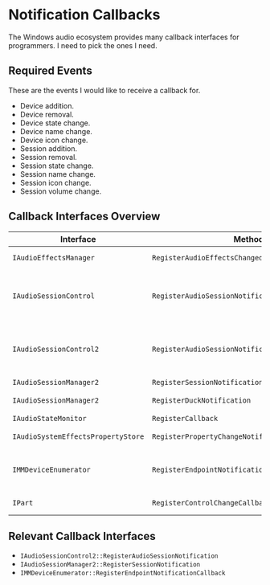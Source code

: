 # Notification Callbacks

The Windows audio ecosystem provides many callback interfaces for programmers.
I need to pick the ones I need.

## Required Events

These are the events I would like to receive a callback for.

- Device addition.
- Device removal.
- Device state change.
- Device name change.
- Device icon change.
- Session addition.
- Session removal.
- Session state change.
- Session name change.
- Session icon change.
- Session volume change.

## Callback Interfaces Overview

| Interface | Method | Callback Interface | Notifications |
| - | - | - | - |
| `IAudioEffectsManager` | `RegisterAudioEffectsChangedNotificationCallback` | `IAudioEffectsChangedNotificationClient ` | Changes to audio effects list. |
| `IAudioSessionControl` | `RegisterAudioSessionNotification` | `IAudioSessionEvents` | Session removal/state change/name change/icon change/volume change. |
| `IAudioSessionControl2` | `RegisterAudioSessionNotification` | `IAudioSessionEvents` | Session removal/state change/name change/icon change/volume change. |
| `IAudioSessionManager2` | `RegisterSessionNotification` | `IAudioSessionNotification` | Session addition. |
| `IAudioSessionManager2` | `RegisterDuckNotification` | `IAudioVolumeDuckNotification` | Stream attenuation, or ducking, events. |
| `IAudioStateMonitor` | `RegisterCallback` | NDA protected. | NDA protected. |
| `IAudioSystemEffectsPropertyStore` | `RegisterPropertyChangeNotification` | `IAudioSystemEffectsPropertyChangeNotificationClient` | System effect property changes. |
| `IMMDeviceEnumerator` | `RegisterEndpointNotificationCallback` | `IMMNotificationClient` | Device addition/removal/state change/name change/icon change. |
| `IPart` | `RegisterControlChangeCallback` | `IControlChangeNotify` | Connector or subunit changes. |

## Relevant Callback Interfaces

- `IAudioSessionControl2::RegisterAudioSessionNotification`
- `IAudioSessionManager2::RegisterSessionNotification`
- `IMMDeviceEnumerator::RegisterEndpointNotificationCallback`
